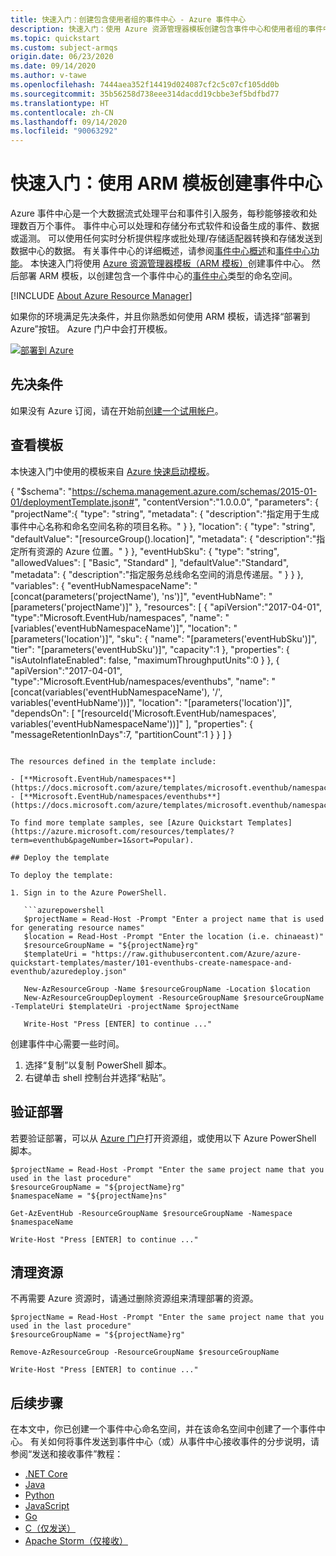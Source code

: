 ```yaml
---
title: 快速入门：创建包含使用者组的事件中心 - Azure 事件中心
description: 快速入门：使用 Azure 资源管理器模板创建包含事件中心和使用者组的事件中心命名空间
ms.topic: quickstart
ms.custom: subject-armqs
origin.date: 06/23/2020
ms.date: 09/14/2020
ms.author: v-tawe
ms.openlocfilehash: 7444aea352f14419d024087cf2c5c07cf105dd0b
ms.sourcegitcommit: 35b56258d738eee314dacdd19cbbe3ef5bdfbd77
ms.translationtype: HT
ms.contentlocale: zh-CN
ms.lasthandoff: 09/14/2020
ms.locfileid: "90063292"
---
```

# <a name="quickstart-create-an-event-hub-by-using-an-arm-template"></a>快速入门：使用 ARM 模板创建事件中心

Azure 事件中心是一个大数据流式处理平台和事件引入服务，每秒能够接收和处理数百万个事件。 事件中心可以处理和存储分布式软件和设备生成的事件、数据或遥测。 可以使用任何实时分析提供程序或批处理/存储适配器转换和存储发送到数据中心的数据。 有关事件中心的详细概述，请参阅[事件中心概述](event-hubs-about.md)和[事件中心功能](event-hubs-features.md)。 本快速入门将使用 [Azure 资源管理器模板（ARM 模板）](../azure-resource-manager/management/overview.md)创建事件中心。 然后部署 ARM 模板，以创建包含一个事件中心的[事件中心](./event-hubs-about.md)类型的命名空间。

[!INCLUDE [About Azure Resource Manager](../../includes/resource-manager-quickstart-introduction.md)]

如果你的环境满足先决条件，并且你熟悉如何使用 ARM 模板，请选择“部署到 Azure”按钮。 Azure 门户中会打开模板。

[![部署到 Azure](../media/template-deployments/deploy-to-azure.svg)](https://portal.azure.cn/#create/Microsoft.Template/uri/https%3A%2F%2Fraw.githubusercontent.com%2FAzure%2Fazure-quickstart-templates%2Fmaster%2F101-eventhubs-create-namespace-and-eventhub%2Fazuredeploy.json)

## <a name="prerequisites"></a>先决条件

如果没有 Azure 订阅，请在开始前[创建一个试用帐户](https://wd.azure.cn/pricing/1rmb-trial/)。

## <a name="review-the-template"></a>查看模板

本快速入门中使用的模板来自 [Azure 快速启动模板](https://azure.microsoft.com/resources/templates/101-eventhubs-create-namespace-and-eventhub/)。

{ "$schema": "https://schema.management.azure.com/schemas/2015-01-01/deploymentTemplate.json#", "contentVersion":"1.0.0.0", "parameters": { "projectName":{ "type": "string", "metadata": { "description":"指定用于生成事件中心名称和命名空间名称的项目名称。"
} }, "location": { "type": "string", "defaultValue": "[resourceGroup().location]", "metadata": { "description":"指定所有资源的 Azure 位置。"
} }, "eventHubSku": { "type": "string", "allowedValues": [ "Basic", "Standard" ], "defaultValue":"Standard", "metadata": { "description":"指定服务总线命名空间的消息传递层。"
} } }, "variables": { "eventHubNamespaceName": "[concat(parameters('projectName'), 'ns')]", "eventHubName": "[parameters('projectName')]" }, "resources": [ { "apiVersion":"2017-04-01", "type":"Microsoft.EventHub/namespaces", "name": "[variables('eventHubNamespaceName')]", "location": "[parameters('location')]", "sku": { "name": "[parameters('eventHubSku')]", "tier": "[parameters('eventHubSku')]", "capacity":1 }, "properties": { "isAutoInflateEnabled": false, "maximumThroughputUnits":0 } }, { "apiVersion":"2017-04-01", "type":"Microsoft.EventHub/namespaces/eventhubs", "name": "[concat(variables('eventHubNamespaceName'), '/', variables('eventHubName'))]", "location": "[parameters('location')]", "dependsOn": [ "[resourceId('Microsoft.EventHub/namespaces', variables('eventHubNamespaceName'))]" ], "properties": { "messageRetentionInDays":7, "partitionCount":1 } } ] }
```

The resources defined in the template include:

- [**Microsoft.EventHub/namespaces**](https://docs.microsoft.com/azure/templates/microsoft.eventhub/namespaces)
- [**Microsoft.EventHub/namespaces/eventhubs**](https://docs.microsoft.com/azure/templates/microsoft.eventhub/namespaces/eventhubs)

To find more template samples, see [Azure Quickstart Templates](https://azure.microsoft.com/resources/templates/?term=eventhub&pageNumber=1&sort=Popular).

## Deploy the template

To deploy the template:

1. Sign in to the Azure PowerShell.

   ```azurepowershell
   $projectName = Read-Host -Prompt "Enter a project name that is used for generating resource names"
   $location = Read-Host -Prompt "Enter the location (i.e. chinaeast)"
   $resourceGroupName = "${projectName}rg"
   $templateUri = "https://raw.githubusercontent.com/Azure/azure-quickstart-templates/master/101-eventhubs-create-namespace-and-eventhub/azuredeploy.json"

   New-AzResourceGroup -Name $resourceGroupName -Location $location
   New-AzResourceGroupDeployment -ResourceGroupName $resourceGroupName -TemplateUri $templateUri -projectName $projectName

   Write-Host "Press [ENTER] to continue ..."
   ```

   创建事件中心需要一些时间。

1. 选择“复制”以复制 PowerShell 脚本。
1. 右键单击 shell 控制台并选择“粘贴”。

## <a name="validate-the-deployment"></a>验证部署

若要验证部署，可以从 [Azure 门户](https://portal.azure.cn)打开资源组，或使用以下 Azure PowerShell 脚本。

```azurepowershell
$projectName = Read-Host -Prompt "Enter the same project name that you used in the last procedure"
$resourceGroupName = "${projectName}rg"
$namespaceName = "${projectName}ns"

Get-AzEventHub -ResourceGroupName $resourceGroupName -Namespace $namespaceName

Write-Host "Press [ENTER] to continue ..."
```

## <a name="clean-up-resources"></a>清理资源

不再需要 Azure 资源时，请通过删除资源组来清理部署的资源。

```azurepowershell
$projectName = Read-Host -Prompt "Enter the same project name that you used in the last procedure"
$resourceGroupName = "${projectName}rg"

Remove-AzResourceGroup -ResourceGroupName $resourceGroupName

Write-Host "Press [ENTER] to continue ..."
```

## <a name="next-steps"></a>后续步骤

在本文中，你已创建一个事件中心命名空间，并在该命名空间中创建了一个事件中心。 有关如何将事件发送到事件中心（或）从事件中心接收事件的分步说明，请参阅“发送和接收事件”教程：

- [.NET Core](event-hubs-dotnet-standard-getstarted-send.md)
- [Java](event-hubs-java-get-started-send.md)
- [Python](event-hubs-python-get-started-send.md)
- [JavaScript](event-hubs-node-get-started-send.md)
- [Go](event-hubs-go-get-started-send.md)
- [C（仅发送）](event-hubs-c-getstarted-send.md)
- [Apache Storm（仅接收）](event-hubs-storm-getstarted-receive.md)


[3]: ./media/event-hubs-quickstart-powershell/sender1.png
[4]: ./media/event-hubs-quickstart-powershell/receiver1.png
[5]: ./media/event-hubs-quickstart-powershell/metrics.png

[Authoring Azure Resource Manager templates]: ../azure-resource-manager/templates/template-syntax.md
[Azure Quickstart Templates]:  https://azure.microsoft.com/documentation/templates/?term=event+hubs
[Using Azure PowerShell with Azure Resource Manager]: ../azure-resource-manager/management/manage-resources-powershell.md
[Using the Azure CLI for Mac, Linux, and Windows with Azure Resource Management]: ../azure-resource-manager/management/manage-resources-cli.md
[Event hub and consumer group template]: https://github.com/Azure/azure-quickstart-templates/blob/master/201-event-hubs-create-event-hub-and-consumer-group/
